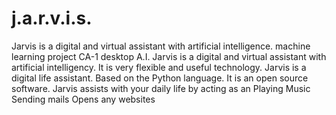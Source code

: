 # j.a.r.v.i.s.
Jarvis is a digital and virtual assistant with artificial intelligence.
machine learning project CA-1 desktop A.I. Jarvis is a digital and virtual assistant with artificial intelligency. It is very flexible and useful technology. Jarvis is a digital life assistant. Based on the Python language. It is an open source software. Jarvis assists with your daily life by acting as an Playing Music Sending mails Opens any websites

